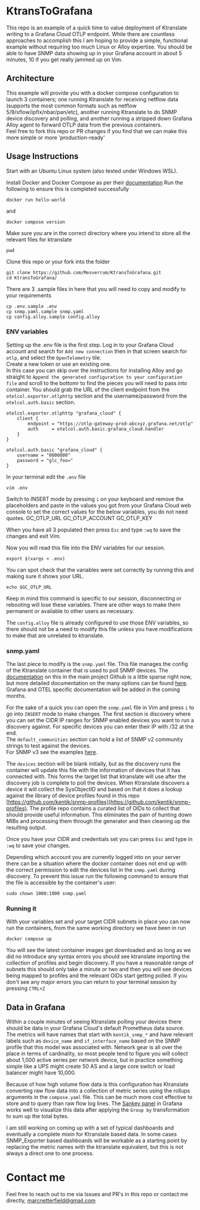 # KtransToGrafana
This repo is an example of a quick time to value deployment of Ktranslate writing to a Grafana Cloud OTLP endpoint.  While there are countless approaches to accomplish this I am hoping to provide a simple, functional example without requiring too much Linux or Alloy expertise.  You should be able to have SNMP data showing up in your Grafana account in about 5 minutes, 10 if you get really jammed up on Vim.

## Architecture
This example will provide you with a docker compose configuration to launch 3 containers; one running Ktranslate for receiving netflow data (supports the most common formats such as netflow 5/9/sflow/ipfix/nbar/pan/etc), another running Ktranslate to do SNMP device discovery and polling, and another running a stripped down Grafana Alloy agent to forward OTLP data from the previous containers.  
Feel free to fork this repo or PR changes if you find that we can make this more simple or more 'production-ready' 

## Usage Instructions
Start with an Ubuntu Linux system (also tested under Windows WSL).

Install Docker and Docker Compose as per their [documentation](https://docs.docker.com/compose/install/linux/#install-using-the-repository)
Run the following to ensure this is completed successfully
```docker engine
docker run hello-world
```
and
```docker compose
docker compose version
```

Make sure you are in the correct directory where you intend to store all the relevant files for ktranslate

```
pwd
```

Clone this repo or your fork into the folder
```
git clone https://github.com/Mesverrum/KtransToGrafana.git
cd KtransToGrafana/
```

There are 3 .sample files in here that you will need to copy and modify to your requirements
```
cp .env.sample .env
cp snmp.yaml.sample snmp.yaml
cp config.alloy.sample config.alloy
```

### ENV variables
Setting up the .env file is the first step.  Log in to your Grafana Cloud account and search for `Add new connection` then in that screen search for `otlp`, and select the `OpenTelemetry` tile.  
Create a new token or use an existing one.  
In this case you can skip over the instructions for installing Alloy and go straight to `Append the generated configuration to your configuration file` and scroll to the bottomr to find the pieces you will need to pass into  container.  You should grab the URL of the client endpoint from the `otelcol.exporter.otlphttp` section and the username/password from the `otelcol.auth.basic` section.

```
otelcol.exporter.otlphttp "grafana_cloud" {
	client {
		endpoint = "https://otlp-gateway-prod-abcxyz.grafana.net/otlp"
		auth     = otelcol.auth.basic.grafana_cloud.handler
	}
}

otelcol.auth.basic "grafana_cloud" {
	username = "0000000"
	password = "glc_foo="
}  
```

In your terminal edit the `.env` file
```
vim .env
```

Switch to INSERT mode by pressing `i` on your keyboard and remove the placeholders and paste in the values you got from your Grafana Cloud web console to set the correct values for the below variables, you do not need quotes.
GC_OTLP_URL
GC_OTLP_ACCOUNT
GC_OTLP_KEY

When you have all 3 populated then press `Esc` and type `:wq` to save the changes and exit Vim.

Now you will read this file into the ENV variables for our session. 
```
export $(xargs < .env)
```
You can spot check that the variables were set correctly by running this and making sure it shows your URL.
```
echo $GC_OTLP_URL
```

Keep in mind this command is specific to our session, disconnecting or rebooting will lose these variables.  There are other ways to make them permanent or available to other users as necessary.

The `config.alloy` file is already configured to use those ENV variables, so there should not be a need to modify this file unless you have modifications to make that are unrelated to ktranslate.

### snmp.yaml
The last piece to modify is the `snmp.yaml` file.  This file manages the config of the Ktranslate container that is used to poll SNMP devices.  The [documentation](https://github.com/kentik/ktranslate/wiki) on this in the main project Github is a little sparse right now, but more detailed documentation on the many options can be found [here](https://docs.newrelic.com/docs/network-performance-monitoring/advanced/advanced-config/).  Grafana and OTEL specific documentation will be added in the coming months.

For the sake of a quick  you can open the `snmp.yaml` file in Vim and press `i` to go into `INSERT` mode to make changes.  The first section is discovery where you can set the CIDR IP ranges for SNMP enabled devices you want to run a discovery against.  For specific devices you can enter their IP with /32 at the end.  
The `default_communities` section can hold a list of SNMP v2 community strings to test against the devices.  
For SNMP v3 see the examples [here]([https://docs.newrelic.com/docs/network-performance-monitoring/advanced/advanced-config/](https://docs.newrelic.com/docs/network-performance-monitoring/advanced/advanced-config/#snmpv3-config)).

The `devices` section will be blank initially, but as the discovery runs the container will update this file with the information of devices that it has connected with.  This forms the target list that ktranslate will use after the discovery job is complete to poll the devices.  When Ktranslate discovers a device it will collect the SysObjectID and based on that it does a lookup against the library of device profiles found in this repo [https://github.com/kentik/snmp-profiles](https://github.com/kentik/snmp-profiles).
The profile repo contains a curated list of OIDs to collect that should provide useful information. This eliminates the pain of hunting down MIBs and processing them through the generator and then cleaning up the resulting output.

Once you have your CIDR and credentials set you can press `Esc` and type in `:wq` to save your changes.

Depending which account you are currently logged into on your server there can be a situation where the docker container does not end up with the correct permission to edit the devices list in the `snmp.yaml` during discovery.  To prevent this issue run the following command to ensure that the file is accessible by the container's user:
```
sudo chown 1000:1000 snmp.yaml
```

### Running it
With your variables set and your target CIDR subnets in place you can now run the containers, from the same working directory we have been in run
```
docker compose up
```
You will see the latest container images get downloaded and as long as we did no introduce any syntax errors you should see ktranslate importing the collection of profiles and begin discovery.  If you have a reasonable range of subnets this should only take a minute or two and then you will see devices being mapped to profiles and the relevant OIDs start getting polled.  If you don't see any major errors you can return to your terminal session by pressing `CTRL+Z`


## Data in Grafana

Within a couple minutes of seeing Ktranslate polling your devices there should be data in your Grafana Cloud's default Prometheus data source.  The metrics will have names that start with `kentik_snmp_*` and have relevant labels such as `device_name` and `if_interface_name` based on the SNMP profile that this model was associated with. Network gear is all over the place in terms of cardinality, so most people tend to figure you will collect about 1,000 active series per network device, but in practice something simple like a UPS might create 50 AS and a large core switch or load balancer might have 10,000.

Because of how high volume flow data is this configuration has Ktranslate converting raw flow data into a collection of metric series using the rollups arguments in the `compose.yaml` file.  This can be much more cost effective to store and to query than raw flow log lines.  The [Sankey panel](https://grafana.com/grafana/plugins/netsage-sankey-panel/) in Grafana works well to visualize this data after applying the `Group by` transformation to sum up the total bytes.


I am still working on coming up with a set of typical dashboards and eventually a complete mixin for Ktranslate based data.  In some cases SNMP_Exporter based dashboards will be workable as a starting point by replacing the metric names with the ktranslate equivalent, but this is not always a direct one to one process.  

# Contact me
Feel free to reach out to me via Issues and PR's in this repo or contact me directly, marcnetterfield@gmail.com
